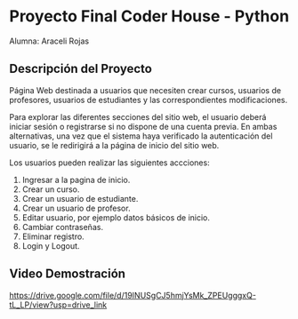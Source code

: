 # Proyecto Final Coder House - Python  

Alumna: Araceli Rojas

## Descripción del Proyecto

Página Web destinada a usuarios que necesiten crear cursos, usuarios de profesores, usuarios de estudiantes y las correspondientes modificaciones.

Para explorar las diferentes secciones del sitio web, el usuario deberá iniciar sesión o registrarse si no dispone de una cuenta previa. En ambas alternativas, una vez que el sistema haya verificado la autenticación del usuario, se le redirigirá a la página de inicio del sitio web.

Los usuarios pueden realizar las siguientes accciones:

1. Ingresar a la pagina de inicio.
2. Crear un curso.
3. Crear un usuario de estudiante.
4. Crear un usuario de profesor.
5. Editar usuario, por ejemplo datos básicos de inicio.
6. Cambiar contraseñas.
7. Eliminar registro.
8. Login y Logout.  

## Video Demostración

https://drive.google.com/file/d/19INUSgCJ5hmjYsMk_ZPEUgggxQ-tL_LP/view?usp=drive_link

